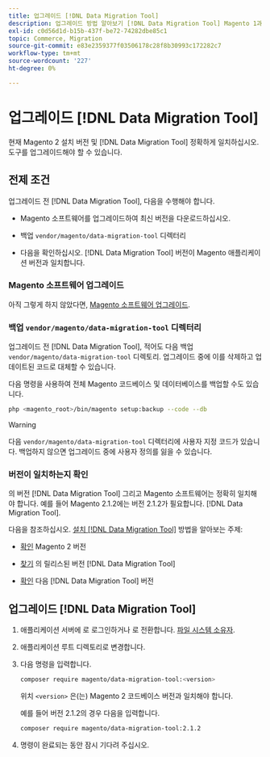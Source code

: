 ```yaml
---
title: 업그레이드 [!DNL Data Migration Tool]
description: 업그레이드 방법 알아보기 [!DNL Data Migration Tool] Magento 1과 Magento 2 간에 데이터를 전송합니다.
exl-id: c0d56d1d-b15b-437f-be72-74282dbe85c1
topic: Commerce, Migration
source-git-commit: e83e2359377f03506178c28f8b30993c172282c7
workflow-type: tm+mt
source-wordcount: '227'
ht-degree: 0%

---
```


# 업그레이드 [!DNL Data Migration Tool]

현재 Magento 2 설치 버전 및 [!DNL Data Migration Tool] 정확하게 일치하십시오. 도구를 업그레이드해야 할 수 있습니다.

## 전제 조건

업그레이드 전 [!DNL Data Migration Tool], 다음을 수행해야 합니다.

* Magento 소프트웨어를 업그레이드하여 최신 버전을 다운로드하십시오.

* 백업 `vendor/magento/data-migration-tool` 디렉터리

* 다음을 확인하십시오. [!DNL Data Migration Tool] 버전이 Magento 애플리케이션 버전과 일치합니다.

### Magento 소프트웨어 업그레이드

아직 그렇게 하지 않았다면, [Magento 소프트웨어 업그레이드](../../upgrade/overview.md).

### 백업 `vendor/magento/data-migration-tool` 디렉터리

업그레이드 전 [!DNL Data Migration Tool], 적어도 다음 백업 `vendor/magento/data-migration-tool` 디렉토리. 업그레이드 중에 이를 삭제하고 업데이트된 코드로 대체할 수 있습니다.

다음 명령을 사용하여 전체 Magento 코드베이스 및 데이터베이스를 백업할 수도 있습니다.

```bash
php <magento_root>/bin/magento setup:backup --code --db
```

>[!WARNING]
>
>다음 `vendor/magento/data-migration-tool` 디렉터리에 사용자 지정 코드가 있습니다. 백업하지 않으면 업그레이드 중에 사용자 정의를 잃을 수 있습니다.


### 버전이 일치하는지 확인

의 버전 [!DNL Data Migration Tool] 그리고 Magento 소프트웨어는 정확히 일치해야 합니다. 예를 들어 Magento 2.1.2에는 버전 2.1.2가 필요합니다. [!DNL Data Migration Tool].

다음을 참조하십시오. [설치 [!DNL Data Migration Tool]](install.md) 방법을 알아보는 주제:

* [확인](install.md#check-your-version) Magento 2 버전

* [찾기](install.md#find-released-versions-of-data-migration-tool) 의 릴리스된 버전 [!DNL Data Migration Tool]

* [확인](install.md#check-version-of-installed-data-migration-tool) 다음 [!DNL Data Migration Tool] 버전

## 업그레이드 [!DNL Data Migration Tool]

1. 애플리케이션 서버에 로 로그인하거나 로 전환합니다. [파일 시스템 소유자](../../installation/prerequisites/file-system/overview.md).
1. 애플리케이션 루트 디렉토리로 변경합니다.
1. 다음 명령을 입력합니다.

   ```bash
   composer require magento/data-migration-tool:<version>
   ```

   위치 `<version>` 은(는) Magento 2 코드베이스 버전과 일치해야 합니다.

   예를 들어 버전 2.1.2의 경우 다음을 입력합니다.

   ```bash
   composer require magento/data-migration-tool:2.1.2
   ```

1. 명령이 완료되는 동안 잠시 기다려 주십시오.
